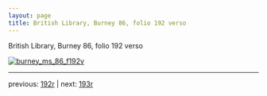 ```yaml
---
layout: page
title: British Library, Burney 86, folio 192 verso
---
```


British Library, Burney 86, folio 192 verso

[![burney_ms_86_f192v](http://www.homermultitext.org/iipsrv?IIIF=/project/homer/pyramidal/deepzoom/bl/burney86imgs/v1/burney_ms_86_f192v.tif/full/800,/0/default.jpg)](http://www.homermultitext.org/ict2/?urn=urn:cite2:bl:burney86imgs.v1:burney_ms_86_f192v) 

---

previous:  [192r](../192r/) | next: [193r](../193r/)